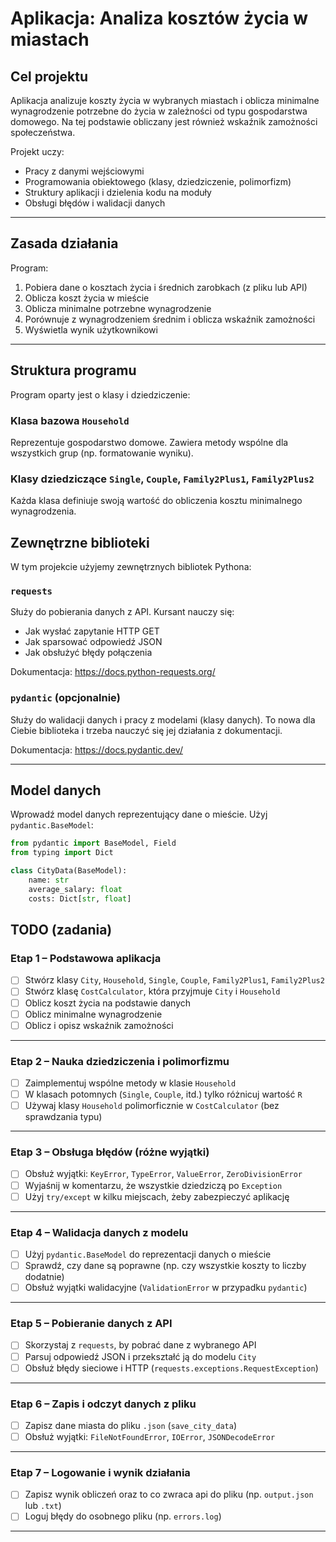 # Aplikacja: Analiza kosztów życia w miastach

## Cel projektu

Aplikacja analizuje koszty życia w wybranych miastach i oblicza minimalne wynagrodzenie potrzebne do życia w zależności od typu gospodarstwa domowego. 
Na tej podstawie obliczany jest również wskaźnik zamożności społeczeństwa.

Projekt uczy:
- Pracy z danymi wejściowymi
- Programowania obiektowego (klasy, dziedziczenie, polimorfizm)
- Struktury aplikacji i dzielenia kodu na moduły
- Obsługi błędów i walidacji danych

---

## Zasada działania

Program:
1. Pobiera dane o kosztach życia i średnich zarobkach (z pliku lub API)
2. Oblicza koszt życia w mieście
3. Oblicza minimalne potrzebne wynagrodzenie
4. Porównuje z wynagrodzeniem średnim i oblicza wskaźnik zamożności
5. Wyświetla wynik użytkownikowi

---

## Struktura programu

Program oparty jest o klasy i dziedziczenie:

### Klasa bazowa `Household`
Reprezentuje gospodarstwo domowe. Zawiera metody wspólne dla wszystkich grup (np. formatowanie wyniku).

### Klasy dziedziczące `Single`, `Couple`, `Family2Plus1`, `Family2Plus2`
Każda klasa definiuje swoją wartość do obliczenia kosztu minimalnego wynagrodzenia.

## Zewnętrzne biblioteki

W tym projekcie użyjemy zewnętrznych bibliotek Pythona:

### `requests`
Służy do pobierania danych z API. Kursant nauczy się:
- Jak wysłać zapytanie HTTP GET
- Jak sparsować odpowiedź JSON
- Jak obsłużyć błędy połączenia

Dokumentacja: https://docs.python-requests.org/

### `pydantic` (opcjonalnie)
Służy do walidacji danych i pracy z modelami (klasy danych).
To nowa dla Ciebie biblioteka i trzeba nauczyć się jej działania z dokumentacji.

Dokumentacja: https://docs.pydantic.dev/

---

## Model danych

Wprowadź model danych reprezentujący dane o mieście. Użyj `pydantic.BaseModel`:

```python
from pydantic import BaseModel, Field
from typing import Dict

class CityData(BaseModel):
    name: str
    average_salary: float
    costs: Dict[str, float]
```

## TODO (zadania)

### Etap 1 – Podstawowa aplikacja
- [ ] Stwórz klasy `City`, `Household`, `Single`, `Couple`, `Family2Plus1`, `Family2Plus2`
- [ ] Stwórz klasę `CostCalculator`, która przyjmuje `City` i `Household`
- [ ] Oblicz koszt życia na podstawie danych
- [ ] Oblicz minimalne wynagrodzenie
- [ ] Oblicz i opisz wskaźnik zamożności

---

### Etap 2 – Nauka dziedziczenia i polimorfizmu
- [ ] Zaimplementuj wspólne metody w klasie `Household`
- [ ] W klasach potomnych (`Single`, `Couple`, itd.) tylko różnicuj wartość `R`
- [ ] Używaj klasy `Household` polimorficznie w `CostCalculator` (bez sprawdzania typu)

---

### Etap 3 – Obsługa błędów (różne wyjątki)
- [ ] Obsłuż wyjątki: `KeyError`, `TypeError`, `ValueError`, `ZeroDivisionError`
- [ ] Wyjaśnij w komentarzu, że wszystkie dziedziczą po `Exception`
- [ ] Użyj `try/except` w kilku miejscach, żeby zabezpieczyć aplikację

---

### Etap 4 – Walidacja danych z modelu
- [ ] Użyj `pydantic.BaseModel` do reprezentacji danych o mieście
- [ ] Sprawdź, czy dane są poprawne (np. czy wszystkie koszty to liczby dodatnie)
- [ ] Obsłuż wyjątki walidacyjne (`ValidationError` w przypadku `pydantic`)

---

### Etap 5 – Pobieranie danych z API
- [ ] Skorzystaj z `requests`, by pobrać dane z wybranego API
- [ ] Parsuj odpowiedź JSON i przekształć ją do modelu `City`
- [ ] Obsłuż błędy sieciowe i HTTP (`requests.exceptions.RequestException`)

---

### Etap 6 – Zapis i odczyt danych z pliku
- [ ] Zapisz dane miasta do pliku `.json` (`save_city_data`)
- [ ] Obsłuż wyjątki: `FileNotFoundError`, `IOError`, `JSONDecodeError`

---

### Etap 7 – Logowanie i wynik działania
- [ ] Zapisz wynik obliczeń oraz to co zwraca api do pliku (np. `output.json` lub `.txt`)
- [ ] Loguj błędy do osobnego pliku (np. `errors.log`)

---
